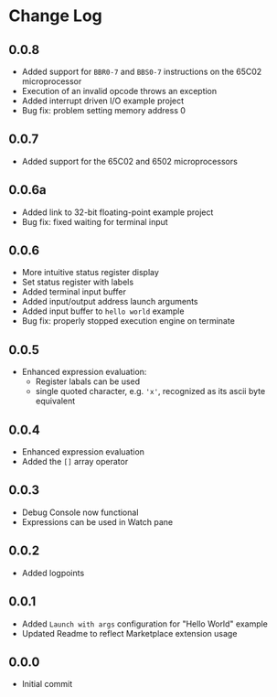 # Change Log

## 0.0.8

- Added support for `BBR0-7` and `BBS0-7` instructions on the 65C02 microprocessor
- Execution of an invalid opcode throws an exception
- Added interrupt driven I/O example project
- Bug fix: problem setting memory address 0

## 0.0.7

- Added support for the 65C02 and 6502 microprocessors

## 0.0.6a

- Added link to 32-bit floating-point example project
- Bug fix: fixed waiting for terminal input

## 0.0.6

- More intuitive status register display
- Set status register with labels
- Added terminal input buffer
- Added input/output address launch arguments
- Added input buffer to `hello world` example
- Bug fix: properly stopped execution engine on terminate

## 0.0.5

- Enhanced expression evaluation:
  - Register labals can be used
  - single quoted character, e.g. `'x'`, recognized as its ascii byte equivalent

## 0.0.4

- Enhanced expression evaluation
- Added the `[]` array operator

## 0.0.3

- Debug Console now functional
- Expressions can be used in Watch pane

## 0.0.2

- Added logpoints

## 0.0.1

- Added `Launch with args` configuration for "Hello World" example
- Updated Readme to reflect Marketplace extension usage

## 0.0.0

- Initial commit
